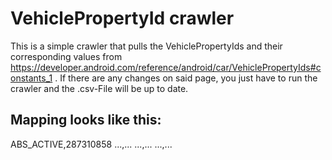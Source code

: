 # VehiclePropertyId crawler

This is a simple crawler that pulls the VehiclePropertyIds and their corresponding values from https://developer.android.com/reference/android/car/VehiclePropertyIds#constants_1 .
If there are any changes on said page, you just have to run the crawler and the .csv-File will be up to date.

## Mapping looks like this:

ABS_ACTIVE,287310858
...,...
...,...
...,...
